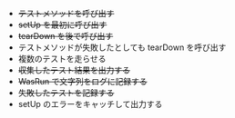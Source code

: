 - ~~テストメソッドを呼び出す~~
- ~~setUp を最初に呼び出す~~
- ~~tearDown を後で呼び出す~~
- テストメソッドが失敗したとしても tearDown を呼び出す
- 複数のテストを走らせる
- ~~収集したテスト結果を出力する~~
- ~~WasRun で文字列をログに記録する~~
- ~~失敗したテストを記録する~~
- setUp のエラーをキャッチして出力する
